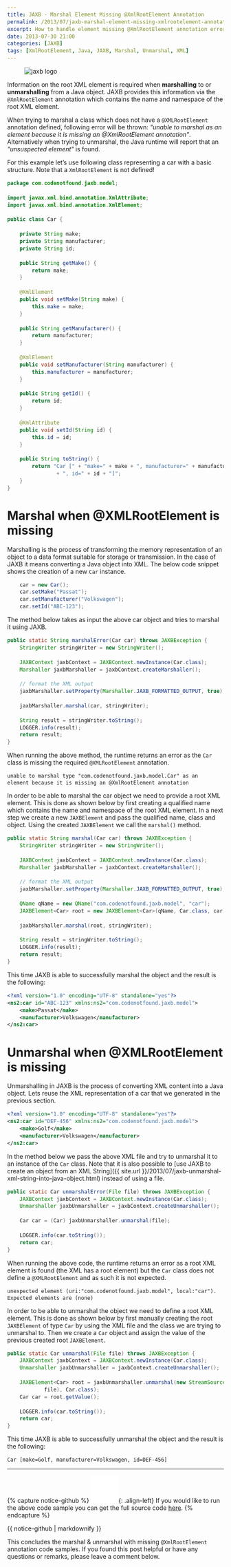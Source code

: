```yaml
---
title: JAXB - Marshal Element Missing @XmlRootElement Annotation
permalink: /2013/07/jaxb-marshal-element-missing-xmlrootelement-annotation.html
excerpt: How to handle element missing @XmlRootElement annotation errors when trying to marshal a Java object using JAXB.
date: 2013-07-30 21:00
categories: [JAXB]
tags: [XmlRootElement, Java, JAXB, Marshal, Unmarshal, XML]
---
```


<figure>
    <img src="{{ site.url }}/assets/images/logos/jaxb-logo.png" alt="jaxb logo" class="logo">
</figure>

Information on the root XML element is required when **marshalling** to or **unmarshalling** from a Java object. JAXB provides this information via the `@XmlRootElement` annotation which contains the name and namespace of the root XML element.

When trying to marshal a class which does not have a `@XMLRootElement` annotation defined, following error will be thrown: <var>"unable to marshal as an element because it is missing an @XmlRootElement annotation"</var>. Alternatively when trying to unmarshal, the Java runtime will report that an <var>"unsuspected element"</var> is found.

For this example let’s use following class representing a car with a basic structure. Note that a `XmlRootElement` is not defined!

``` java
package com.codenotfound.jaxb.model;

import javax.xml.bind.annotation.XmlAttribute;
import javax.xml.bind.annotation.XmlElement;

public class Car {

    private String make;
    private String manufacturer;
    private String id;

    public String getMake() {
        return make;
    }

    @XmlElement
    public void setMake(String make) {
        this.make = make;
    }

    public String getManufacturer() {
        return manufacturer;
    }

    @XmlElement
    public void setManufacturer(String manufacturer) {
        this.manufacturer = manufacturer;
    }

    public String getId() {
        return id;
    }

    @XmlAttribute
    public void setId(String id) {
        this.id = id;
    }

    public String toString() {
        return "Car [" + "make=" + make + ", manufacturer=" + manufacturer
                + ", id=" + id + "]";
    }
}
```

# Marshal when @XMLRootElement is missing

Marshalling is the process of transforming the memory representation of an object to a data format suitable for storage or transmission. In the case of JAXB it means converting a Java object into XML. The below code snippet shows the creation of a new `Car` instance.
``` java
    car = new Car();
    car.setMake("Passat");
    car.setManufacturer("Volkswagen");
    car.setId("ABC-123");
```

The method below takes as input the above car object and tries to marshal it using JAXB.

``` java
public static String marshalError(Car car) throws JAXBException {
    StringWriter stringWriter = new StringWriter();

    JAXBContext jaxbContext = JAXBContext.newInstance(Car.class);
    Marshaller jaxbMarshaller = jaxbContext.createMarshaller();

    // format the XML output
    jaxbMarshaller.setProperty(Marshaller.JAXB_FORMATTED_OUTPUT, true);

    jaxbMarshaller.marshal(car, stringWriter);

    String result = stringWriter.toString();
    LOGGER.info(result);
    return result;
}
```

When running the above method, the runtime returns an error as the `Car` class is missing the required `@XMLRootElement` annotation.

``` plaintext
unable to marshal type "com.codenotfound.jaxb.model.Car" as an
element because it is missing an @XmlRootElement annotation
```

In order to be able to marshal the car object we need to provide a root XML element. This is done as shown below by first creating a qualified name which contains the name and namespace of the root XML element. In a next step we create a new `JAXBElement` and pass the qualified name, class and object. Using the created `JAXBElement` we call the `marshal()` method.

``` java
public static String marshal(Car car) throws JAXBException {
    StringWriter stringWriter = new StringWriter();

    JAXBContext jaxbContext = JAXBContext.newInstance(Car.class);
    Marshaller jaxbMarshaller = jaxbContext.createMarshaller();

    // format the XML output
    jaxbMarshaller.setProperty(Marshaller.JAXB_FORMATTED_OUTPUT, true);

    QName qName = new QName("com.codenotfound.jaxb.model", "car");
    JAXBElement<Car> root = new JAXBElement<Car>(qName, Car.class, car);

    jaxbMarshaller.marshal(root, stringWriter);

    String result = stringWriter.toString();
    LOGGER.info(result);
    return result;
}
```

This time JAXB is able to successfully marshal the object and the result is the following:

``` xml
<?xml version="1.0" encoding="UTF-8" standalone="yes"?>
<ns2:car id="ABC-123" xmlns:ns2="com.codenotfound.jaxb.model">
    <make>Passat</make>
    <manufacturer>Volkswagen</manufacturer>
</ns2:car>
```

# Unmarshal when @XMLRootElement is missing

Unmarshalling in JAXB is the process of converting XML content into a Java object. Lets reuse the XML representation of a car that we generated in the previous section.

``` xml
<?xml version="1.0" encoding="UTF-8" standalone="yes"?>
<ns2:car id="DEF-456" xmlns:ns2="com.codenotfound.jaxb.model">
    <make>Golf</make>
    <manufacturer>Volkswagen</manufacturer>
</ns2:car>
```

In the method below we pass the above XML file and try to unmarshal it to an instance of the `Car` class. Note that it is also possible to [use JAXB to create an object from an XML String]({{ site.url }}/2013/07/jaxb-unmarshal-xml-string-into-java-object.html) instead of using a file.

``` java
public static Car unmarshalError(File file) throws JAXBException {
    JAXBContext jaxbContext = JAXBContext.newInstance(Car.class);
    Unmarshaller jaxbUnmarshaller = jaxbContext.createUnmarshaller();

    Car car = (Car) jaxbUnmarshaller.unmarshal(file);

    LOGGER.info(car.toString());
    return car;
}
```

When running the above code, the runtime returns an error as a root XML element is found (the XML has a root element) but the `Car` class does not define a `@XMLRootElement` and as such it is not expected.

``` plaintext
unexpected element (uri:"com.codenotfound.jaxb.model", local:"car").
Expected elements are (none)
```

In order to be able to unmarshal the object we need to define a root XML element. This is done as shown below by first manually creating the root `JAXBElement` of type `Car` by using the XML file and the class we are trying to unmarshal to. Then we create a `Car` object and assign the value of the previous created root `JAXBElement`.

``` java
public static Car unmarshal(File file) throws JAXBException {
    JAXBContext jaxbContext = JAXBContext.newInstance(Car.class);
    Unmarshaller jaxbUnmarshaller = jaxbContext.createUnmarshaller();

    JAXBElement<Car> root = jaxbUnmarshaller.unmarshal(new StreamSource(
            file), Car.class);
    Car car = root.getValue();

    LOGGER.info(car.toString());
    return car;
}
```

This time JAXB is able to successfully unmarshal the object and the result is the following:

``` plaintext
Car [make=Golf, manufacturer=Volkswagen, id=DEF-456]
```

---

{% capture notice-github %}
![github mark](/assets/images/logos/github-mark.png){: .align-left}
If you would like to run the above code sample you can get the full source code [here](https://github.com/code-not-found/jaxb/tree/master/jaxb-missing-rootelement).
{% endcapture %}
<div class="notice--info">{{ notice-github | markdownify }}</div>

This concludes the marshal & unmarshal with missing `@XmlRootElement` annotation code samples. If you found this post helpful or have any questions or remarks, please leave a comment below.